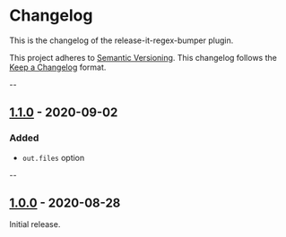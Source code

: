 # Changelog #
This is the changelog of the release-it-regex-bumper plugin.

This project adheres to [Semantic Versioning](https://semver.org).
This changelog follows the [Keep a Changelog](https://keepachangelog.com) format.


--


## [1.1.0] - 2020-09-02 ##

### Added ###
- `out.files` option


--


## [1.0.0] - 2020-08-28 ##
Initial release.



[1.1.0]: https://github.com/j-ulrich/release-it-regex-bumper/releases/tag/1.1.0
[1.0.0]: https://github.com/j-ulrich/release-it-regex-bumper/releases/tag/1.0.0
